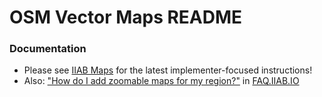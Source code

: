 # OSM Vector Maps README

### Documentation

- Please see [IIAB Maps](https://github.com/iiab/iiab/wiki/IIAB-Maps) for the latest implementer-focused instructions!
- Also: ["How do I add zoomable maps for my region?"](http://FAQ.IIAB.IO#How_do_I_add_zoomable_maps_for_my_region.3F) in [FAQ.IIAB.IO](http://FAQ.IIAB.IO)

